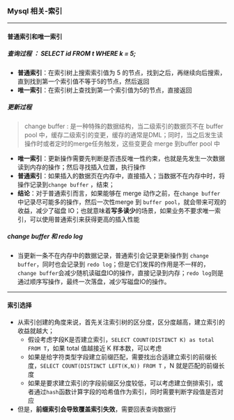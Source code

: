 ### Mysql 相关-索引

---

#### 普通索引和唯一索引

##### 查询过程 ： SELECT  id  FROM t WHERE  k = 5;

- **普通索引**：在索引树上搜索索引值为 5 的节点，找到之后，再继续向后搜索，直到找到第一个索引值不等于5的节点，然后返回
- **唯一索引**：在索引树上查找到第一个索引值为5的节点，直接返回

##### 更新过程

> change buffer  : 是一种特殊的数据结构，当二级索引的数据页不在 buffer pool 中，缓存二级索引的变更，缓存的通常是DML；同时，当之后发生读操作时或者定时的merge任务触发，这些变更会 merge 到buffer pool 中

- **唯一索引**：更新操作需要先判断是否违反唯一性约束，也就是先发生一次数据读到内存的操作；然后寻找插入位置，执行操作
- **普通索引**：如果插入的数据页在内存中，直接插入；当数据不在内存中时，将操作记录到`change buffer` ，结束；
- **结论**：对于普通索引而言，如果能够在 merge 动作之前，在`change buffer` 中记录尽可能多的操作，然后一次性merge 到 `buffer pool`，就会带来可观的收益，减少了磁盘 IO；也就意味着**写多读少**的场景，如果业务不要求唯一索引，可以使用普通索引来获得更高的插入性能

##### change buffer 和 redo log 

- 当更新一条不在内存中的数据记录，普通索引会记录更新操作到 `change buffer`，同时也会记录到 `redo log`；但是它们发挥的作用是不一样的，`change buffer`会减少随机读磁盘IO的操作，直接记录到内存；`redo log`则是通过顺序写操作，最终一次落盘，减少写磁盘IO的操作。 

---

#### 索引选择

- 从索引创建的角度来说，首先关注索引树的区分度，区分度越高，建立索引的收益就越大；
  - 假设考虑字段K是否建立索引，`SELECT COUNT(DISTINCT K) as total FROM T`，如果 total 值越接近 K 样本数，可以考虑
  - 如果是给字符类型字段建立前缀匹配，需要找出合适建立索引的前缀长度，`SELECT COUNT(DISTINCT LEFT(K,N)) FROM T` ，N 就是匹配的前缀长度
  - 如果是要求建立索引的字段前缀区分度较低，可以考虑建立倒排索引，或者通过`hash`函数计算字段的哈希值作为索引，同时需要判断字段值是否对应
- 但是，**前缀索引会导致覆盖索引失效**，需要回表查询数据行

